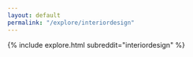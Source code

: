 ```yaml
---
layout: default
permalink: "/explore/interiordesign"
---
```


{% include explore.html subreddit="interiordesign" %}
